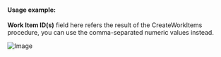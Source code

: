 #### Usage example:
<b>Work Item ID(s)</b> field here refers the result of the CreateWorkItems procedure, you can use the comma-separated numeric values instead.

![Image](images/GetWorkItems.png)

